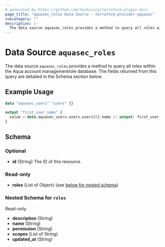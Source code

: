 ```yaml
---
# generated by https://github.com/hashicorp/terraform-plugin-docs
page_title: "aquasec_roles Data Source - terraform-provider-aquasec"
subcategory: ""
description: |-
  The data source aquasec_roles provides a method to query all roles within the Aqua account managementrole database. The fields returned from this query are detailed in the Schema section below.
---
```


# Data Source `aquasec_roles`

The data source `aquasec_roles` provides a method to query all roles within the Aqua account managementrole database. The fields returned from this query are detailed in the Schema section below.

## Example Usage

```terraform
data "aquasec_users" "users" {}

output "first_user_name" {
  value = data.aquasec_users.users.users[0].name // output: first_user_name = "administrator"
}
```

<!-- schema generated by tfplugindocs -->
## Schema

### Optional

- **id** (String) The ID of this resource.

### Read-only

- **roles** (List of Object) (see [below for nested schema](#nestedatt--roles))

<a id="nestedatt--roles"></a>
### Nested Schema for `roles`

Read-only:

- **description** (String)
- **name** (String)
- **permission** (String)
- **scopes** (List of String)
- **updated_at** (String)



